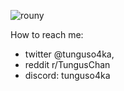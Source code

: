 ![rouny](https://media.discordapp.net/attachments/1168210011823026273/1201159943575842888/rouny_beret_spinning.gif)

How to reach me:
- twitter @tunguso4ka,
- reddit r/TungusChan
- discord: tunguso4ka

